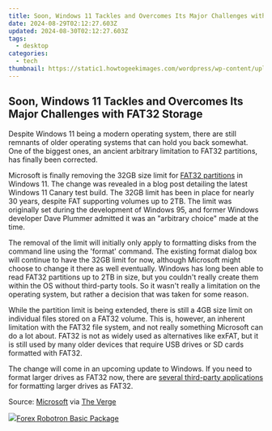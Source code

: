 ```yaml
---
title: Soon, Windows 11 Tackles and Overcomes Its Major Challenges with FAT32 Storage
date: 2024-08-29T02:12:27.603Z
updated: 2024-08-30T02:12:27.603Z
tags:
  - desktop
categories:
  - tech
thumbnail: https://static1.howtogeekimages.com/wordpress/wp-content/uploads/2024/01/windows-11-logo-2.jpg
---
```


## Soon, Windows 11 Tackles and Overcomes Its Major Challenges with FAT32 Storage

Despite Windows 11 being a modern operating system, there are still remnants of older operating systems that can hold you back somewhat. One of the biggest ones, an ancient arbitrary limitation to FAT32 partitions, has finally been corrected.

 Microsoft is finally removing the 32GB size limit for [FAT32 partitions](https://extra-approaches.techidaily.com/seamless-multi-screen-browsing-in-chrome-using-pip-for-2024/) in Windows 11\. The change was revealed in a blog post detailing the latest Windows 11 Canary test build. The 32GB limit has been in place for nearly 30 years, despite FAT supporting volumes up to 2TB. The limit was originally set during the development of Windows 95, and former Windows developer Dave Plummer admitted it was an "arbitrary choice" made at the time.

 The removal of the limit will initially only apply to formatting disks from the command line using the 'format' command. The existing format dialog box will continue to have the 32GB limit for now, although Microsoft might choose to change it there as well eventually. Windows has long been able to read FAT32 partitions up to 2TB in size, but you couldn't really create them within the OS without third-party tools. So it wasn't really a limitation on the operating system, but rather a decision that was taken for some reason.

 While the partition limit is being extended, there is still a 4GB size limit on individual files stored on a FAT32 volume. This is, however, an inherent limitation with the FAT32 file system, and not really something Microsoft can do a lot about. FAT32 is not as widely used as alternatives like exFAT, but it is still used by many older devices that require USB drives or SD cards formatted with FAT32.

 The change will come in an upcoming update to Windows. If you need to format larger drives as FAT32 now, there are [several third-party applications](https://screen-video-capture.techidaily.com/updated-in-2024-crimson-update-kit/) for formatting larger drives as FAT32.

 Source: [Microsoft](https://blogs.windows.com/windows-insider/2024/08/15/announcing-windows-11-insider-preview-build-27868-canary-channel/) via [The Verge](https://www.theverge.com/2024/8/16/24221635/microsoft-fat32-partition-size-limit-windows-11)

<ins class="adsbygoogle"
     style="display:block"
     data-ad-format="autorelaxed"
     data-ad-client="ca-pub-7571918770474297"
     data-ad-slot="1223367746"></ins>



<ins class="adsbygoogle"
     style="display:block"
     data-ad-client="ca-pub-7571918770474297"
     data-ad-slot="8358498916"
     data-ad-format="auto"
     data-full-width-responsive="true"></ins>



<!-- affiliate ads begin -->
<a href="https://secure.2checkout.com/order/checkout.php?PRODS=4726960&QTY=1&AFFILIATE=108875&CART=1"><img src="https://secure.avangate.com/images/merchant/5f4f7141b65a730b4efb0e0d51f63e94/products/forexrobotronbox.gif" border="0">Forex Robotron Basic Package</a>
<!-- affiliate ads end -->